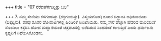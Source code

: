 +++
title = "07 ನೆರೆವಣೆಗೆಗುನ್ದಿತ್ತು ಬಲ"

+++
7. ನಮ್ಮ ಸೇನೆಯು ಕಳೆಗುಂದಿತ್ತು (ಶಕ್ತಿಗುಂದಿತ್ತು). ವಿಸ್ಮಯಗೊಂq ಶೂರರ  ದಿಗ್ಭ್ರಾಂತಿ ಅಧಿಕವಾಯಿತು (ದಿಕ್ಕೆಟ್ಟರು). ಶಪಥ ಶೂರರ ಹೋರಾಟಗಳಲ್ಲಿ ಹಿಂಜರಿಕೆ ಉಂಟಾಯಿತು. ನಮ್ಮ ಸೇನೆ ಹೆಚ್ಚಾಗಿ ಹೆದರಿದ ಹುಲಿಯಂತೆ ಸೊಂಡಿಲು ಕತ್ತರಿಸಿ ಹೋದ ಮದ್ದಾನೆಯಂತೆ ಚಿತ್ರಪಟದಲ್ಲಿ ಬರೆದಿರುವ ಸಿಂಹದಂತೆ ಕಾಣುತ್ತಿದೆ ಎಂದು ಧರ್ಮಜನು ಕೃಷ್ಣನಿಗೆ ನಿವೇದಿಸಿಕೊಂಡನು.